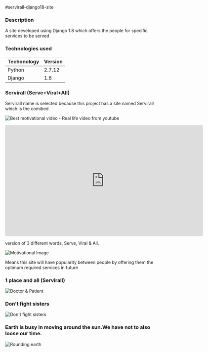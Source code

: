 #servirall-django18-site
### Description
A site developed using Django 1.8 which offers the people for specific services to be served

### Technologies used
Techonology	| Version
----------- | -------
Python | 2.7.12
Django | 1.8

### Servirall (Serve+Viral+All)
Servirall name is selected because this project has a site named Servirall which is the comibed 

![Best motivational video - Real life video from youtube](https://www.youtube.com/embed/6FkG-Bh9J9c) 

<iframe width="640" height="360" src="https://www.youtube.com/embed/6FkG-Bh9J9c" frameborder="0" allowfullscreen></iframe>

version of 3 different words, Serve, Viral & All. 

![Motivational Image](http://travelforall.es/wp-content/uploads/2016/02/ab0444fc-9900-4964-b04e-c4e569883fb5.jpg)

Means this site will have popularity between people by offering them the optimum required services in future

### 1 place and all (Servirall)
![Doctor & Patient](http://pad1.whstatic.com/images/thumb/c/cb/Help-Students-with-Traumatic-Brain-Injuries-Step-11.jpg/aid4876224-728px-Help-Students-with-Traumatic-Brain-Injuries-Step-11.jpg)

### Don't fight sisters
![Don't fight sisters](http://i194.photobucket.com/albums/z42/ReKiba/Ouran%20Host%20Club/Hikaru%20and%20Kaoru/Hitachiin_Twins_by_AshiAshi.jpg) 

### Earth is busy in moving around the sun.We have not to also loose our time.
![Rounding earth](https://media.giphy.com/media/iMMfCfD9TLuCY/giphy.gif) 



